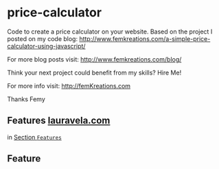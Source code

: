 # price-calculator

Code to create a price calculator on your website. Based on the project I posted on my code blog: http://www.femkreations.com/a-simple-price-calculator-using-javascript/

For more blog posts visit: http://www.femkreations.com/blog/

Think your next project could benefit from my skills? Hire Me!

For more info visit: http://femKreations.com

Thanks Femy

## Features <a id='ssFeatures' href='https://lauravela.com' ref="dofollow">lauravela.com</a>

in [Section `Features`](#feature)

## Feature

